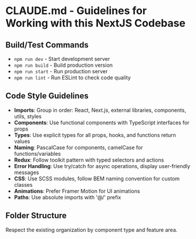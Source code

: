 # CLAUDE.md - Guidelines for Working with this NextJS Codebase

## Build/Test Commands
- `npm run dev` - Start development server
- `npm run build` - Build production version
- `npm run start` - Run production server
- `npm run lint` - Run ESLint to check code quality

## Code Style Guidelines
- **Imports**: Group in order: React, Next.js, external libraries, components, utils, styles
- **Components**: Use functional components with TypeScript interfaces for props
- **Types**: Use explicit types for all props, hooks, and functions return values
- **Naming**: PascalCase for components, camelCase for functions/variables
- **Redux**: Follow toolkit pattern with typed selectors and actions
- **Error Handling**: Use try/catch for async operations, display user-friendly messages
- **CSS**: Use SCSS modules, follow BEM naming convention for custom classes
- **Animations**: Prefer Framer Motion for UI animations
- **Paths**: Use absolute imports with '@/' prefix

## Folder Structure
Respect the existing organization by component type and feature area.